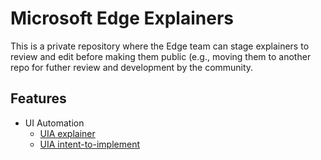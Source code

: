 # Microsoft Edge Explainers

This is a private repository where the Edge team can stage explainers to review and edit before making them public (e.g., moving them to another repo for futher review and development by the community.

## Features

* UI Automation
  * [UIA explainer](UIA/explainer.md)
  * [UIA intent-to-implement](UIA/i2i.md)